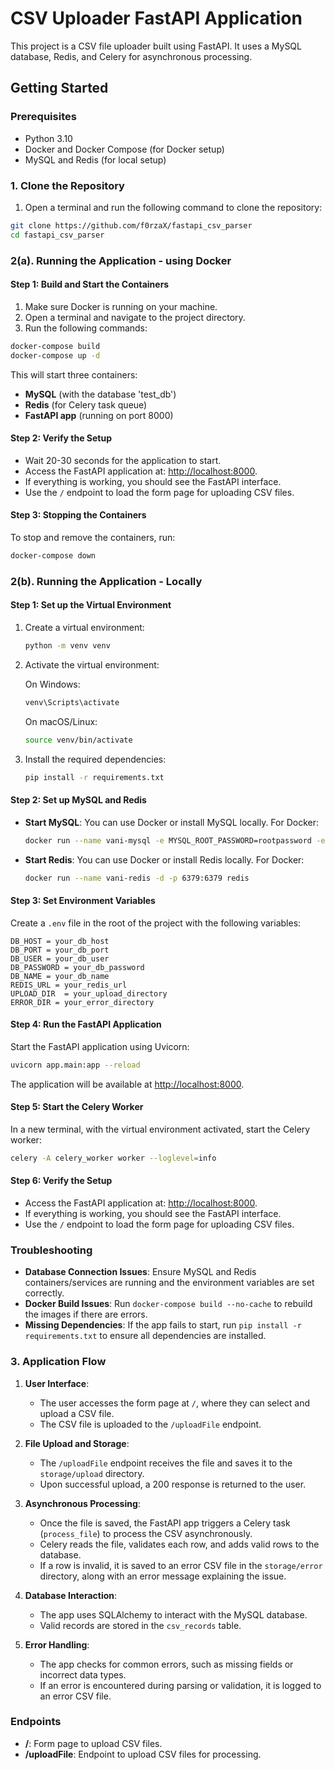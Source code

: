 # CSV Uploader FastAPI Application

This project is a CSV file uploader built using FastAPI. It uses a MySQL database, Redis, and Celery for asynchronous processing.

## Getting Started

### Prerequisites

-   Python 3.10
-   Docker and Docker Compose (for Docker setup)
-   MySQL and Redis (for local setup)

### 1. Clone the Repository

1. Open a terminal and run the following command to clone the repository:

```bash
git clone https://github.com/f0rzaX/fastapi_csv_parser
cd fastapi_csv_parser
```


### 2(a). Running the Application  - using Docker

#### Step 1: Build and Start the Containers

1. Make sure Docker is running on your machine.
2. Open a terminal and navigate to the project directory.
3. Run the following commands:

```bash
docker-compose build
docker-compose up -d
```

This will start three containers:

-   **MySQL** (with the database 'test_db')
-   **Redis** (for Celery task queue)
-   **FastAPI app** (running on port 8000)

#### Step 2: Verify the Setup

-   Wait 20-30 seconds for the application to start.
-   Access the FastAPI application at: [http://localhost:8000](http://localhost:8000).
-   If everything is working, you should see the FastAPI interface.
-   Use the `/` endpoint to load the form page for uploading CSV files.

#### Step 3: Stopping the Containers

To stop and remove the containers, run:

```bash
docker-compose down
```

### 2(b). Running the Application - Locally

#### Step 1: Set up the Virtual Environment

1. Create a virtual environment:

    ```bash
    python -m venv venv
    ```

2. Activate the virtual environment:

    On Windows:

    ```bash
    venv\Scripts\activate
    ```

    On macOS/Linux:

    ```bash
    source venv/bin/activate
    ```

3. Install the required dependencies:

    ```bash
    pip install -r requirements.txt
    ```

#### Step 2: Set up MySQL and Redis

-   **Start MySQL**: You can use Docker or install MySQL locally. For Docker:

    ```bash
    docker run --name vani-mysql -e MYSQL_ROOT_PASSWORD=rootpassword -e MYSQL_DATABASE=test_db -e MYSQL_USER=user -e MYSQL_PASSWORD=password -p 3306:3306 -d mysql:latest
    ```

-   **Start Redis**: You can use Docker or install Redis locally. For Docker:

    ```bash
    docker run --name vani-redis -d -p 6379:6379 redis
    ```

#### Step 3: Set Environment Variables

Create a `.env` file in the root of the project with the following variables:

```plaintext
DB_HOST = your_db_host
DB_PORT = your_db_port
DB_USER = your_db_user
DB_PASSWORD = your_db_password
DB_NAME = your_db_name
REDIS_URL = your_redis_url
UPLOAD_DIR  = your_upload_directory
ERROR_DIR = your_error_directory
```

#### Step 4: Run the FastAPI Application

Start the FastAPI application using Uvicorn:

```bash
uvicorn app.main:app --reload
```

The application will be available at [http://localhost:8000](http://localhost:8000).

#### Step 5: Start the Celery Worker

In a new terminal, with the virtual environment activated, start the Celery worker:

```bash
celery -A celery_worker worker --loglevel=info
```

#### Step 6: Verify the Setup

-   Access the FastAPI application at: [http://localhost:8000](http://localhost:8000).
-   If everything is working, you should see the FastAPI interface.
-   Use the `/` endpoint to load the form page for uploading CSV files.

### Troubleshooting

-   **Database Connection Issues**: Ensure MySQL and Redis containers/services are running and the environment variables are set correctly.
-   **Docker Build Issues**: Run `docker-compose build --no-cache` to rebuild the images if there are errors.
-   **Missing Dependencies**: If the app fails to start, run `pip install -r requirements.txt` to ensure all dependencies are installed.

### 3. Application Flow

1. **User Interface**:

    - The user accesses the form page at `/`, where they can select and upload a CSV file.
    - The CSV file is uploaded to the `/uploadFile` endpoint.

2. **File Upload and Storage**:

    - The `/uploadFile` endpoint receives the file and saves it to the `storage/upload` directory.
    - Upon successful upload, a 200 response is returned to the user.

3. **Asynchronous Processing**:

    - Once the file is saved, the FastAPI app triggers a Celery task (`process_file`) to process the CSV asynchronously.
    - Celery reads the file, validates each row, and adds valid rows to the database.
    - If a row is invalid, it is saved to an error CSV file in the `storage/error` directory, along with an error message explaining the issue.

4. **Database Interaction**:

    - The app uses SQLAlchemy to interact with the MySQL database.
    - Valid records are stored in the `csv_records` table.

5. **Error Handling**:
    - The app checks for common errors, such as missing fields or incorrect data types.
    - If an error is encountered during parsing or validation, it is logged to an error CSV file.

### Endpoints

-   **/**: Form page to upload CSV files.
-   **/uploadFile**: Endpoint to upload CSV files for processing.

